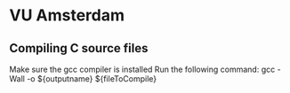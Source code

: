 # VU Amsterdam
## Compiling C source files
Make sure the gcc compiler is installed
Run the following command:
    gcc -Wall -o ${outputname} ${fileToCompile}
